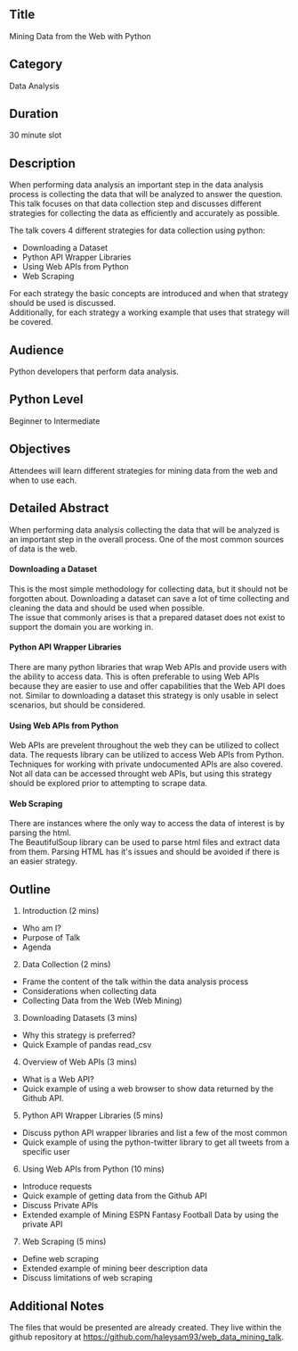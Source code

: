 ## Title
Mining Data from the Web with Python

## Category
Data Analysis

## Duration
30 minute slot

## Description
When performing data analysis an important step in the data analysis process is collecting the data that will be analyzed to answer the question.
This talk focuses on that data collection step and discusses different strategies for collecting the data as efficiently and accurately as possible.

The talk covers 4 different strategies for data collection using python:
- Downloading a Dataset
- Python API Wrapper Libraries
- Using Web APIs from Python
- Web Scraping

For each strategy the basic concepts are introduced and when that strategy should be used is discussed.  
Additionally, for each strategy a working example that uses that strategy will be covered. 

## Audience
Python developers that perform data analysis.

## Python Level
Beginner to Intermediate

## Objectives
Attendees will learn different strategies for mining data from the web and when to use each.

## Detailed Abstract
When performing data analysis collecting the data that will be analyzed is an important step in the overall process.
One of the most common sources of data is the web.

#### Downloading a Dataset
This is the most simple methodology for collecting data, but it should not be forgotten about.
Downloading a dataset can save a lot of time collecting and cleaning the data and should be used when possible.  
The issue that commonly arises is that a prepared dataset does not exist to support the domain you are working in.

#### Python API Wrapper Libraries
There are many python libraries that wrap Web APIs and provide users with the ability to access data.
This is often preferable to using Web APIs because they are easier to use and offer capabilities that the Web API does not.
Similar to downloading a dataset this strategy is only usable in select scenarios, but should be considered.

#### Using Web APIs from Python
Web APIs are prevelent throughout the web they can be utilized to collect data.
The requests library can be utilized to access Web APIs from Python.  
Techniques for working with private undocumented APIs are also covered.
Not all data can be accessed throught web APIs, but using this strategy should be explored prior to attempting to scrape data.

#### Web Scraping
There are instances where the only way to access the data of interest is by parsing the html.  
The BeautifulSoup library can be used to parse html files and extract data from them.
Parsing HTML has it's issues and should be avoided if there is an easier strategy. 

## Outline
1. Introduction (2 mins)
- Who am I?
- Purpose of Talk
- Agenda

2. Data Collection (2 mins)
- Frame the content of the talk within the data analysis process
- Considerations when collecting data
- Collecting Data from the Web (Web Mining)

3. Downloading Datasets (3 mins)
- Why this strategy is preferred?
- Quick Example of pandas read_csv

4. Overview of Web APIs (3 mins)
- What is a Web API?
- Quick example of using a web browser to show data returned by the Github API.

5. Python API Wrapper Libraries (5 mins)
- Discuss python API wrapper libraries and list a few of the most common
- Quick example of using the python-twitter library to get all tweets from a specific user

6. Using Web APIs from Python (10 mins)
- Introduce requests
- Quick example of getting data from the Github API
- Discuss Private APIs
- Extended example of Mining ESPN Fantasy Football Data by using the private API

7. Web Scraping (5 mins)
- Define web scraping
- Extended example of mining beer description data
- Discuss limitations of web scraping

## Additional Notes
The files that would be presented are already created.  They live within the github repository at https://github.com/haleysam93/web_data_mining_talk.

